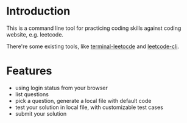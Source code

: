 # Introduction

This is a command line tool for practicing coding skills against coding
website, e.g. leetcode.

There're some existing tools, like
[terminal-leetocde](https://github.com/chishui/terminal-leetcode)
and [leetcode-cli](https://www.npmjs.com/package/leetcode-cli).

# Features

- using login status from your browser
- list questions
- pick a question, generate a local file with default code
- test your solution in local file, with customizable test cases
- submit your solution